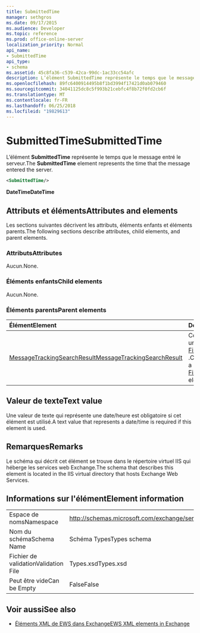 ```yaml
---
title: SubmittedTime
manager: sethgros
ms.date: 09/17/2015
ms.audience: Developer
ms.topic: reference
ms.prod: office-online-server
localization_priority: Normal
api_name:
- SubmittedTime
api_type:
- schema
ms.assetid: 45c8fa36-c539-42ca-99dc-1ac33cc54afc
description: L’élément SubmittedTime représente le temps que le message entré le serveur.
ms.openlocfilehash: 89fc6400914495b8f1bd3994f17421d0ab079460
ms.sourcegitcommit: 34041125dc8c5f993b21cebfc4f8b72f0fd2cb6f
ms.translationtype: MT
ms.contentlocale: fr-FR
ms.lasthandoff: 06/25/2018
ms.locfileid: "19829613"
---
```

# <a name="submittedtime"></a><span data-ttu-id="66250-103">SubmittedTime</span><span class="sxs-lookup"><span data-stu-id="66250-103">SubmittedTime</span></span>

<span data-ttu-id="66250-104">L’élément **SubmittedTime** représente le temps que le message entré le serveur.</span><span class="sxs-lookup"><span data-stu-id="66250-104">The **SubmittedTime** element represents the time that the message entered the server.</span></span> 
  
```XML
<SubmittedTime/>
```

 <span data-ttu-id="66250-105">**DateTime**</span><span class="sxs-lookup"><span data-stu-id="66250-105">**DateTime**</span></span>
## <a name="attributes-and-elements"></a><span data-ttu-id="66250-106">Attributs et éléments</span><span class="sxs-lookup"><span data-stu-id="66250-106">Attributes and elements</span></span>

<span data-ttu-id="66250-107">Les sections suivantes décrivent les attributs, éléments enfants et éléments parents.</span><span class="sxs-lookup"><span data-stu-id="66250-107">The following sections describe attributes, child elements, and parent elements.</span></span>
  
### <a name="attributes"></a><span data-ttu-id="66250-108">Attributs</span><span class="sxs-lookup"><span data-stu-id="66250-108">Attributes</span></span>

<span data-ttu-id="66250-109">Aucun.</span><span class="sxs-lookup"><span data-stu-id="66250-109">None.</span></span>
  
### <a name="child-elements"></a><span data-ttu-id="66250-110">Éléments enfants</span><span class="sxs-lookup"><span data-stu-id="66250-110">Child elements</span></span>

<span data-ttu-id="66250-111">Aucun.</span><span class="sxs-lookup"><span data-stu-id="66250-111">None.</span></span>
  
### <a name="parent-elements"></a><span data-ttu-id="66250-112">Éléments parents</span><span class="sxs-lookup"><span data-stu-id="66250-112">Parent elements</span></span>

|<span data-ttu-id="66250-113">**Élément**</span><span class="sxs-lookup"><span data-stu-id="66250-113">**Element**</span></span>|<span data-ttu-id="66250-114">**Description**</span><span class="sxs-lookup"><span data-stu-id="66250-114">**Description**</span></span>|
|:-----|:-----|
|[<span data-ttu-id="66250-115">MessageTrackingSearchResult</span><span class="sxs-lookup"><span data-stu-id="66250-115">MessageTrackingSearchResult</span></span>](messagetrackingsearchresult.md) <br/> |<span data-ttu-id="66250-116">Contient un résultat de message unique d’un élément [FindMessageTrackingReportResponse](findmessagetrackingreportresponse.md) .</span><span class="sxs-lookup"><span data-stu-id="66250-116">Contains a single message result for a [FindMessageTrackingReportResponse](findmessagetrackingreportresponse.md) element.</span></span>  <br/> |
   
## <a name="text-value"></a><span data-ttu-id="66250-117">Valeur de texte</span><span class="sxs-lookup"><span data-stu-id="66250-117">Text value</span></span>

 <span data-ttu-id="66250-118">Une valeur de texte qui représente une date/heure est obligatoire si cet élément est utilisé.</span><span class="sxs-lookup"><span data-stu-id="66250-118">A text value that represents a date/time is required if this element is used.</span></span> 
  
## <a name="remarks"></a><span data-ttu-id="66250-119">Remarques</span><span class="sxs-lookup"><span data-stu-id="66250-119">Remarks</span></span>

<span data-ttu-id="66250-120">Le schéma qui décrit cet élément se trouve dans le répertoire virtuel IIS qui héberge les services web Exchange.</span><span class="sxs-lookup"><span data-stu-id="66250-120">The schema that describes this element is located in the IIS virtual directory that hosts Exchange Web Services.</span></span>
  
## <a name="element-information"></a><span data-ttu-id="66250-121">Informations sur l'élément</span><span class="sxs-lookup"><span data-stu-id="66250-121">Element information</span></span>

|||
|:-----|:-----|
|<span data-ttu-id="66250-122">Espace de noms</span><span class="sxs-lookup"><span data-stu-id="66250-122">Namespace</span></span>  <br/> |http://schemas.microsoft.com/exchange/services/2006/types  <br/> |
|<span data-ttu-id="66250-123">Nom du schéma</span><span class="sxs-lookup"><span data-stu-id="66250-123">Schema Name</span></span>  <br/> |<span data-ttu-id="66250-124">Schéma Types</span><span class="sxs-lookup"><span data-stu-id="66250-124">Types schema</span></span>  <br/> |
|<span data-ttu-id="66250-125">Fichier de validation</span><span class="sxs-lookup"><span data-stu-id="66250-125">Validation File</span></span>  <br/> |<span data-ttu-id="66250-126">Types.xsd</span><span class="sxs-lookup"><span data-stu-id="66250-126">Types.xsd</span></span>  <br/> |
|<span data-ttu-id="66250-127">Peut être vide</span><span class="sxs-lookup"><span data-stu-id="66250-127">Can be Empty</span></span>  <br/> |<span data-ttu-id="66250-128">False</span><span class="sxs-lookup"><span data-stu-id="66250-128">False</span></span>  <br/> |
   
## <a name="see-also"></a><span data-ttu-id="66250-129">Voir aussi</span><span class="sxs-lookup"><span data-stu-id="66250-129">See also</span></span>



- [<span data-ttu-id="66250-130">Éléments XML de EWS dans Exchange</span><span class="sxs-lookup"><span data-stu-id="66250-130">EWS XML elements in Exchange</span></span>](ews-xml-elements-in-exchange.md)

